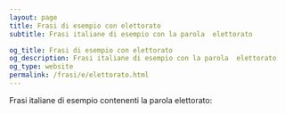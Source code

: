 ```yaml
---
layout: page
title: Frasi di esempio con elettorato 
subtitle: Frasi italiane di esempio con la parola  elettorato

og_title: Frasi di esempio con elettorato 
og_description: Frasi italiane di esempio con la parola  elettorato
og_type: website
permalink: /frasi/e/elettorato.html
---
```


Frasi italiane di esempio contenenti la parola elettorato:


